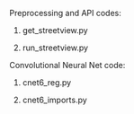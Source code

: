 Preprocessing and API codes: 

1.	get_streetview.py

2.	run_streetview.py

Convolutional Neural Net code:

1.	cnet6_reg.py

2.	cnet6_imports.py
